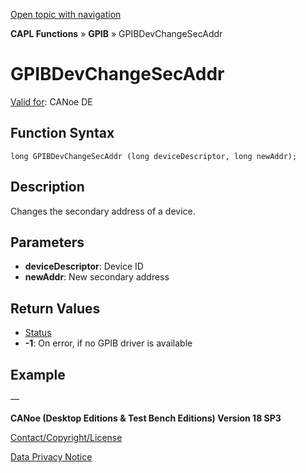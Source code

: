 [Open topic with navigation](../../../../../CANoeDEFamily.htm#Topics/CAPLFunctions/GPIB/Functions/CAPLfunctionGPIBChangeSecAddr.md)

**CAPL Functions** » **GPIB** » GPIBDevChangeSecAddr

# GPIBDevChangeSecAddr

[Valid for](../../../Shared/FeatureAvailability.md): CANoe DE

## Function Syntax

```
long GPIBDevChangeSecAddr (long deviceDescriptor, long newAddr);
```

## Description

Changes the secondary address of a device.

## Parameters

- **deviceDescriptor**: Device ID
- **newAddr**: New secondary address

## Return Values

- [Status](../CAPLfunctionsGPIBStatus.md)
- **-1**: On error, if no GPIB driver is available

## Example

—

**CANoe (Desktop Editions & Test Bench Editions) Version 18 SP3**

[Contact/Copyright/License](../../../Shared/ContactCopyrightLicense.md)

[Data Privacy Notice](https://www.vector.com/int/en/company/get-info/privacy-policy/)

